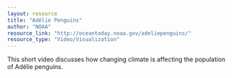 ```yaml
---
layout: resource
title: "Adélie Penguins"
author: "NOAA"
resource_link: "http://oceantoday.noaa.gov/adeliepenguins/"
resource_type: "Video/Visualization"
---
```


This short video discusses how changing climate is affecting the population of Adélie penguins.
